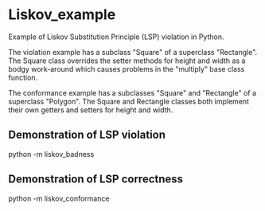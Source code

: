 # Liskov_example
Example of Liskov Substitution Principle (LSP) violation in Python.

The violation example has a subclass "Square" of a superclass "Rectangle". The Square class overrides the setter methods
for height and width as a bodgy work-around which causes problems in the "multiply" base class function.

The conformance example has a subclasses "Square" and "Rectangle" of a superclass "Polygon". The Square and Rectangle
classes both implement their own getters and setters for height and width.

## Demonstration of LSP violation
python -m liskov_badness

## Demonstration of LSP correctness
python -m liskov_conformance